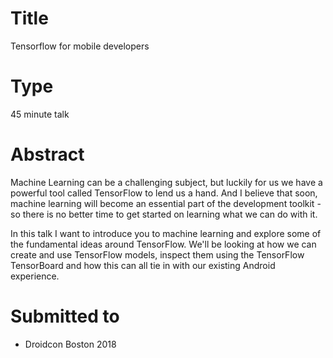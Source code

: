 # Title

Tensorflow for mobile developers

# Type

45 minute talk

# Abstract

Machine Learning can be a challenging subject, but luckily for us we have a powerful tool called TensorFlow to lend us a hand. And I believe that soon, machine learning will become an essential part of the development toolkit - so there is no better time to get started on learning what we can do with it. 

In this talk I want to introduce you to machine learning and explore some of the fundamental ideas around TensorFlow. We'll  be looking at how we can create and use TensorFlow models, inspect them using the TensorFlow TensorBoard and how this can all tie in with our existing Android experience.

# Submitted to

- Droidcon Boston 2018
